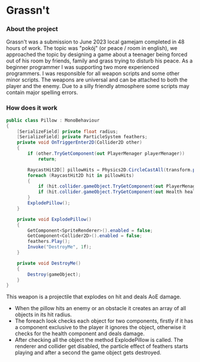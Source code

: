 # Grassn't

### About the project
Grassn't was a submission to June 2023 local gamejam completed in 48 hours of work. The topic was "pokój" (or peace / room in english), we approached the topic by designing a game about a teenager being forced out of his room by friends, family and grass trying to disturb his peace. 
As a beginner programmer I was supporting two more experienced programmers. I was responsible for all weapon scripts and some other minor scripts. The weapons are universal and can be attached to both the player and the enemy.
Due to a silly friendly atmosphere some scripts may contain major spelling errors.

### How does it work
```csharp
public class Pillow : MonoBehaviour
{
    [SerializeField] private float radius;
    [SerializeField] private ParticleSystem feathers;
    private void OnTriggerEnter2D(Collider2D other)
    {
        if (other.TryGetComponent(out PlayerMenager playerMenager))
            return;

        RaycastHit2D[] pillowHits = Physics2D.CircleCastAll(transform.position, radius, Vector3.forward);
        foreach (RaycastHit2D hit in pillowHits)
        {
            if (hit.collider.gameObject.TryGetComponent(out PlayerMenager menager)) continue;
            if (hit.collider.gameObject.TryGetComponent(out Health health)) health.Damage();
        }
        ExplodePillow();
    }

    private void ExplodePillow()
    {
        GetComponent<SpriteRenderer>().enabled = false;
        GetComponent<Collider2D>().enabled = false;
        feathers.Play();
        Invoke("DestroyMe", 1f);
    }

    private void DestroyMe()
    {
        Destroy(gameObject);
    }
}
```

This weapon is a projectile that explodes on hit and deals AoE damage. 
- When the pillow hits an enemy or an obstacle it creates an array of all objects in its hit radius.
- The foreach look checks each object for two components, firstly if it has a component exclusive to the player it ignores the object, otherwise it checks for the health component and deals damage.
- After checking all the object the method ExplodePillow is called. The renderer and collider get disabled, the particle effect of feathers starts playing and after a second the game object gets destroyed.
